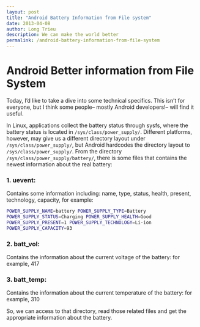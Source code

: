 ```yaml
---
layout: post
title: "Android Battery Information from File system"
date: 2013-04-08
author: Long Trieu
description: We can make the world better
permalink: /android-battery-information-from-file-system
---
```


# Android Better information from File System

Today, I’d like to take a dive into some technical specifics. This isn’t for everyone, but I think some people– mostly Android developers!– will find it useful.

In Linux, applications collect the battery status through sysfs, where the battery status is located in `/sys/class/power_supply/`. Different platforms, however, may give us a different directory layout under `/sys/class/power_supply/`, but Android hardcodes the directory layout to `/sys/class/power_supply/`. From the directory `/sys/class/power_supply/battery/`, there is some files that contains the newest information about the real battery:

### 1. uevent:
Contains some information including: name, type, status, health, present, technology, capacity, for example:

``` bash
POWER_SUPPLY_NAME=battery POWER_SUPPLY_TYPE=Battery
POWER_SUPPLY_STATUS=Charging POWER_SUPPLY_HEALTH=Good
POWER_SUPPLY_PRESENT=1 POWER_SUPPLY_TECHNOLOGY=Li-ion
POWER_SUPPLY_CAPACITY=93
```

### 2. batt_vol:
Contains the information about the current voltage of the battery: for example, 417

### 3. batt_temp:
Contains the information about the current temperature of the battery: for example, 310

So, we can access to that directory, read those related files and get the appropriate information about the battery.
